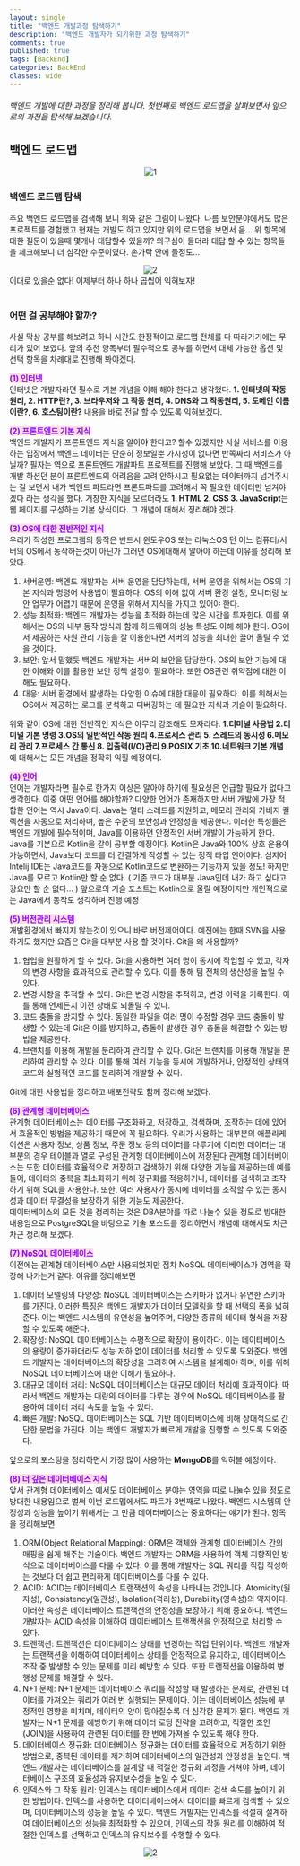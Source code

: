 ```yaml
---
layout: single
title: "백엔드 개발과정 탐색하기"
description: "백엔드 개발자가 되기위한 과정 탐색하기"
comments: true
published: true
tags: [BackEnd]
categories: BackEnd
classes: wide
---
```


###### 백엔드 개발에 대한 과정을 정리해 봅니다. 첫번째로 백엔드 로드맵을 살펴보면서 앞으로의 과정을 탐색해 보겠습니다.

## 백엔드 로드맵
<center>
<img src="/assets/images/backendClimb/1_1.png" alt="1"/>
</center>

### 백엔드 로드맵 탐색
주요 백엔드 로드맵을 검색해 보니 위와 같은 그림이 나왔다. 나름 보안분야에서도 많은 프로젝트를 경험했고 현재는 개발도 하고 있지만 위의 로드맵을 보면서 음... 위 항목에 대한 질문이 있을때 몇개나 대답할수 있을까? 의구심이 들더라 대답 할 수 있는 항목들을 체크해보니 더 심각한 수준이였다. 손가락 안에 들정도...
<center>
<img src="/assets/images/backendClimb/1_2.gif" alt="2"/>
</center>
이대로 있을순 없다! 이제부터 하나 하나 곱씹어 익혀보자!
<br/><br/>

### 어떤 걸 공부해야 할까?
사실 막상 공부를 해보려고 하니 시간도 한정적이고 로드맵 전체를 다 따라가기에는 무리가 있어 보였다. 앞의 추천 항목부터 필수적으로 공부를 하면서 대체 가능한 옵션 및 선택 항목을 차례대로 진행해 봐야겠다.  

<spane style="color: #8b00ff; background-color:#ffdce0; font-weight:bold;">(1) 인터넷</spane>  
인터넷은 개발자라면 필수로 기본 개념을 이해 해야 한다고 생각했다. **1. 인터넷의 작동 원리, 2. HTTP란?, 3. 브라우저와 그 작동 원리, 4. DNS와 그 작동원리, 5. 도메인 이름이란?, 6. 호스팅이란?** 내용을 바로 전달 할 수 있도록 익혀보겠다.  

<spane style="color: #8b00ff; background-color:#ffdce0; font-weight:bold;">(2) 프론트엔드 기본 지식</spane>  
백엔드 개발자가 프론트엔드 지식을 알아야 한다고? 할수 있겠지만 사실 서비스를 이용하는 입장에서 백엔드 데이터는 단순히 정보일뿐 가시성이 없다면 반쪽짜리 서비스가 아닐까? 필자는 역으로 프론트엔드 개발파트 프로젝트를 진행해 보았다. 그 때 백엔드를 개발 하션던 분이 프론트엔드의 어려움을 고려 안하시고 필요없는 데이터까지 넘겨주시는 걸 보면서 내가 백엔드 파트라면 프론트파트를 고려해서 꼭 필요한 데이터만 넘겨야 겠다 라는 생각을 했다. 거창한 지식을 모르더라도 **1. HTML 2. CSS 3. JavaScript**는 웹 페이지를 구성하는 기본 상식이다. 그 개념에 대해서 정리해야 겠다.  

<spane style="color: #8b00ff; background-color:#ffdce0; font-weight:bold;">(3) OS에 대한 전반적인 지식</spane>  
우리가 작성한 프로그램의 동작은 반드시 윈도우OS 또는 리눅스OS 던 어느 컴퓨터/서버의 OS에서 동작하는것이 아닌가 그러면 OS에대해서 알아야 하는데 이유를 정리해 보았다.  
1. 서버운영: 백엔드 개발자는 서버 운영을 담당하는데, 서버 운영을 위해서는 OS의 기본 지식과 명령어 사용법이 필요하다. OS의 이해 없이 서버 환경 설정, 모니터링 보안 업무가 어렵기 때문에 운영을 위해서 지식을 가지고 있어야 한다.
2. 성능 최적화: 백엔드 개발자는 성능을 최적화 하는데 많은 시간을 투자한다. 이를 위해서는 OS의 내부 동작 방식과 함께 하드웨어의 성능 특성도 이해 해야 한다. OS에서 제공하는 자원 관리 기능을 잘 이용한다면 서버의 성능을 최대한 끌어 올릴 수 있을 것이다.
3. 보안: 앞서 말했듯 백엔드 개발자는 서버의 보안을 담당한다. OS의 보안 기능에 대한 이해와 이를 활용한 보안 정책 설정이 필요하다. 또한 OS관련 취약점에 대한 이해도 필요하다.
4. 대응: 서버 환경에서 발생하는 다양한 이슈에 대한 대응이 필요하다. 이를 위해서는 OS에서 제공하는 로그를 분석하고 디버깅하는 데 필요한 지식과 기술이 필요하다.

위와 같이 OS에 대한 전반적인 지식은 아무리 강조해도 모자라다. **1.터미널 사용법 2.터미널 기본 명령 3.OS의 일반적인 작동 원리 4.프로세스 관리 5.	스레드의 동시성 6.메모리 관리 7.프로세스 간 통신 8.	입출력(I/O)관리 9.POSIX 기초 10.네트워크 기본 개념** 에 대해서는 모든 개념을 정확히 익힐 예정이다.  

<spane style="color: #8b00ff; background-color:#ffdce0; font-weight:bold;">(4) 언어</spane>  
언어는 개발자라면 필수로 한가지 이상은 알아야 하기에 필요성은 언급할 필요가 없다고 생각한다. 이중 어떤 언어를 해야할까? 다양한 언어가 존재하지만 서버 개발에 가장 적합한 언어는 역시 Java이다. Java는 멀티 스레드를 지원하고, 메모리 관리와 가비지 컬렉션을 자동으로 처리하며, 높은 수준의 보안성과 안정성을 제공한다. 이러한 특성들은 백엔드 개발에 필수적이며, Java를 이용하면 안정적인 서버 개발이 가능하게 한다. Java를 기본으로 Kotlin을 같이 공부할 예정이다. Kotlin은 Java와 100% 상호 운용이 가능하면서, Java보다 코드를 더 간결하게 작성할 수 있는 정적 타입 언어이다. 심지어 Intelij IDE는 Java코드를 자동으로 Kotlin코드로 변환하는 기능까지 있을 정도! 하지만 Java를 모르고 Kotlin만 할 순 없다. ( 기존 코드가 대부분 Java인데 내가 하고 싶다고 강요만 할 순 없다... ) 앞으로의 기술 포스트는 Kotlin으로 올릴 예정이지만 개인적으로는 Java에서 동작도 생각하며 진행 예정  

<spane style="color: #8b00ff; background-color:#ffdce0; font-weight:bold;">(5) 버전관리 시스템</spane>  
개발환경에서 빠지지 않는것이 있으니 바로 버전제어이다. 예전에는 한때 SVN을 사용하기도 했지만 요즘은 Git을 대부분 사용 할 것이다. Git을 왜 사용할까?  
1. 협업을 원활하게 할 수 있다. Git을 사용하면 여러 명이 동시에 작업할 수 있고, 각자의 변경 사항을 효과적으로 관리할 수 있다. 이를 통해 팀 전체의 생산성을 높일 수 있다.
2. 변경 사항을 추적할 수 있다. Git은 변경 사항을 추적하고, 변경 이력을 기록한다. 이를 통해 언제든지 이전 상태로 되돌릴 수 있다.
3. 코드 충돌을 방지할 수 있다. 동일한 파일을 여러 명이 수정할 경우 코드 충돌이 발생할 수 있는데 Git은 이를 방지하고, 충돌이 발생한 경우 충돌을 해결할 수 있는 방법을 제공한다.
4. 브랜치를 이용해 개발을 분리하여 관리할 수 있다. Git은 브랜치를 이용해 개발을 분리하여 관리할 수 있다. 이를 통해 여러 기능을 동시에 개발하거나, 안정적인 상태의 코드와 실험적인 코드를 분리하여 개발할 수 있다.

Git에 대한 사용법을 정리하고 배포전략도 함께 정리해 보겠다.  

<spane style="color: #8b00ff; background-color:#ffdce0; font-weight:bold;">(6) 관계형 데이터베이스</spane>  
관계형 데이터베이스는 데이터를 구조화하고, 저장하고, 검색하며, 조작하는 데에 있어서 효율적인 방법을 제공하기 때문에 꼭 필요하다. 우리가 사용하는 대부분의 애플리케이션은 사용자 정보, 상품 정보, 주문 정보 등의 데이터를 다루기에 이러한 데이터는 대부분의 경우 테이블과 열로 구성된 관계형 데이터베이스에 저장된다 관계형 데이터베이스는 또한 데이터를 효율적으로 저장하고 검색하기 위해 다양한 기능을 제공하는데 예를 들어, 데이터의 중복을 최소화하기 위해 정규화를 적용하거나, 데이터를 검색하고 조작하기 위해 SQL을 사용한다. 또한, 여러 사용자가 동시에 데이터를 조작할 수 있는 동시성과 데이터 무결성을 보장하기 위한 기능도 제공한다.  
데이터베이스의 모든 것을 정리하는 것은 DBA분야를 따로 나눌수 있을 정도로 방대한 내용임으로 PostgreSQL을 바탕으로 기술 포스트를 정리하면서 개념에 대해서도 차근 차근 정리해 보겠다.  

<spane style="color: #8b00ff; background-color:#ffdce0; font-weight:bold;">(7) NoSQL 데이터베이스</spane>  
이전에는 관계형 데이터베이스만 사용되었지만 점차 NoSQL 데이터베이스가 영역을 확장해 나가는거 같다. 이유를 정리해보면
1. 데이터 모델링의 다양성: NoSQL 데이터베이스는 스키마가 없거나 유연한 스키마를 가진다. 이러한 특징은 백엔드 개발자가 데이터 모델링을 할 때 선택의 폭을 넓혀준다. 이는 백엔드 시스템의 유연성을 높여주며, 다양한 종류의 데이터 형식을 저장할 수 있도록 해준다.
2. 확장성: NoSQL 데이터베이스는 수평적으로 확장이 용이하다. 이는 데이터베이스의 용량이 증가하더라도 성능 저하 없이 데이터를 처리할 수 있도록 도와준다. 백엔드 개발자는 데이터베이스의 확장성을 고려하여 시스템을 설계해야 하며, 이를 위해 NoSQL 데이터베이스에 대한 이해가 필요하다.
3. 대규모 데이터 처리: NoSQL 데이터베이스는 대규모 데이터 처리에 효과적이다. 따라서 백엔드 개발자는 대량의 데이터를 다루는 경우에 NoSQL 데이터베이스를 활용하여 데이터 처리 속도를 높일 수 있다.
4. 빠른 개발: NoSQL 데이터베이스는 SQL 기반 데이터베이스에 비해 상대적으로 간단한 문법을 가진다. 이는 백엔드 개발자가 빠르게 개발을 진행할 수 있도록 도와준다.   

앞으로의 포스팅을 정리하면서 가장 많이 사용하는 **MongoDB**를 익혀볼 예정이다.

<spane style="color: #8b00ff; background-color:#ffdce0; font-weight:bold;">(8) 더 깊은 데이터베이스 지식</spane>  
앞서 관계형 데이터베이스 에서도 데이터베이스 분야는 영역을 따로 나눌수 있을 정도로 방대한 내용임으로 벌써 이번 로드맵에서도 파트가 3번째로 나왔다. 백엔드 시스템의 안정성과 성능을 높이기 위해서는 그 만큼 데이터베이스는 중요하다는 얘기가 된다. 항목을 정리해보면   
1. ORM(Object Relational Mapping): ORM은 객체와 관계형 데이터베이스 간의 매핑을 쉽게 해주는 기술이다. 백엔드 개발자는 ORM을 사용하여 객체 지향적인 방식으로 데이터베이스를 다룰 수 있다. 이를 통해 개발자는 SQL 쿼리를 직접 작성하는 것보다 더 쉽고 편리하게 데이터베이스를 다룰 수 있다.
2. ACID: ACID는 데이터베이스 트랜잭션의 속성을 나타내는 것입니다. Atomicity(원자성), Consistency(일관성), Isolation(격리성), Durability(영속성)의 약자이다. 이러한 속성은 데이터베이스 트랜잭션의 안정성을 보장하기 위해 중요하다. 백엔드 개발자는 ACID 속성을 이해하여 데이터베이스 트랜잭션을 안정적으로 처리할 수 있다.
3. 트랜잭션: 트랜잭션은 데이터베이스 상태를 변경하는 작업 단위이다. 백엔드 개발자는 트랜잭션을 이해하여 데이터베이스 상태를 안정적으로 유지하고, 데이터베이스 조작 중 발생할 수 있는 문제를 미리 예방할 수 있다. 또한 트랜잭션을 이용하여 병행성 문제를 해결할 수 있다.
4. N+1 문제: N+1 문제는 데이터베이스 쿼리를 작성할 때 발생하는 문제로, 관련된 데이터를 가져오는 쿼리가 여러 번 실행되는 문제이다. 이는 데이터베이스 성능에 부정적인 영향을 미치며, 데이터의 양이 많아질수록 더 심각한 문제가 된다. 백엔드 개발자는 N+1 문제를 예방하기 위해 데이터 로딩 전략을 고려하고, 적절한 조인(JOIN)을 사용하여 관련된 데이터를 한 번에 가져올 수 있도록 해야 한다.
5. 데이터베이스 정규화: 데이터베이스 정규화는 데이터를 효율적으로 저장하기 위한 방법으로, 중복된 데이터를 제거하여 데이터베이스의 일관성과 안정성을 높인다. 백엔드 개발자는 데이터베이스를 설계할 때 적절한 정규화 과정을 거쳐야 하며, 데이터베이스 구조의 효율성과 유지보수성을 높일 수 있다.
6. 인덱스와 그 작동 원리: 인덱스는 데이터베이스에서 데이터 검색 속도를 높이기 위한 방법이다. 인덱스를 사용하면 데이터베이스에서 데이터를 빠르게 검색할 수 있으며, 데이터베이스의 성능을 높일 수 있다. 백엔드 개발자는 인덱스를 적절히 설계하여 데이터베이스의 성능을 최적화할 수 있으며, 인덱스의 작동 원리를 이해하여 적절한 인덱스를 선택하고 인덱스의 유지보수를 수행할 수 있다.



<center>
<img src="/assets/images/backendClimb/1_2.gif" alt="2"/>
</center>
